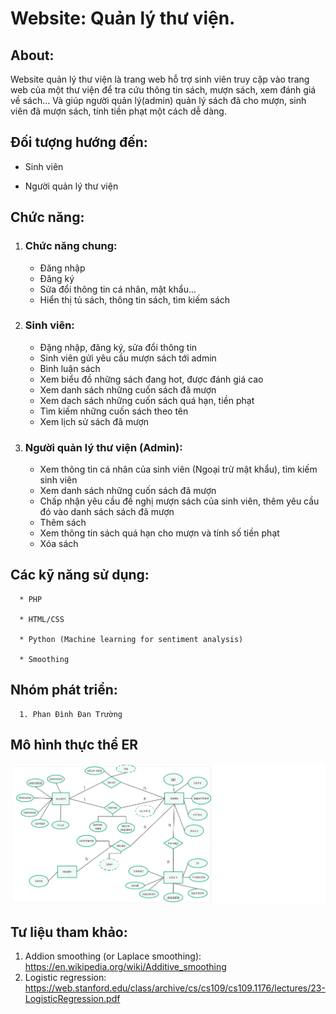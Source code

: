 # Website: Quản lý thư viện.

## About: 
Website quản lý thư viện là trang web hỗ trợ sinh viên truy cập vào trang web của một thư viện để tra  cứu thông tin sách, mượn sách, xem đánh giá về sách... Và giúp người quản lý(admin) quản lý sách đã cho mượn, sinh viên đã mượn sách, tính tiền phạt một cách dễ dàng.

## Đối tượng hướng đến:
* Sinh viên

* Người quản lý thư viện

## Chức năng:
   1. ### Chức năng chung:
      * Đăng nhập
      * Đăng ký
      * Sửa đổi thông tin cá nhân, mật khẩu...
      * Hiển thị tủ sách, thông tin sách, tìm kiếm sách
  
  
   2. ### Sinh viên:
      * Đặng nhập, đăng ký, sửa đổi thông tin
      * Sinh viên gửi yêu cầu mượn sách tới admin
      * Bình luận sách
      * Xem biểu đồ những sách đang hot, được đánh giá cao
      * Xem danh sách những cuốn sách đã mượn
      * Xem dach sách những cuốn sách quá hạn, tiền phạt
      * Tìm kiếm những cuốn sách theo tên
      * Xem lịch sử sách đã mượn
   
   3. ### Người quản lý thư viện (Admin):
      * Xem thông tin cá nhân của sinh viên (Ngoại trừ mật khẩu), tìm kiếm sinh viên
      * Xem danh sách những cuốn sách đã mượn 
      * Chấp nhận yêu cầu đề nghị mượn sách của sinh viên, thêm yêu cầu đó vào danh sách sách đã mượn
      * Thêm sách
      * Xem thông tin sách quá hạn cho mượn và tính số tiền phạt
      * Xóa sách
      
## Các kỹ năng sử dụng: 

      * PHP
      
      * HTML/CSS
      
      * Python (Machine learning for sentiment analysis)
      
      * Smoothing
      
      
## Nhóm phát triển:
      1. Phan Đình Đan Trường
      
## Mô hình thực thể ER

![alt text](https://github.com/dantruonghtno1/library-management-system/blob/master/ER_official.png)


## Tư liệu tham khảo:
   1. Addion smoothing (or Laplace smoothing): https://en.wikipedia.org/wiki/Additive_smoothing
   2. Logistic regression: https://web.stanford.edu/class/archive/cs/cs109/cs109.1176/lectures/23-LogisticRegression.pdf
